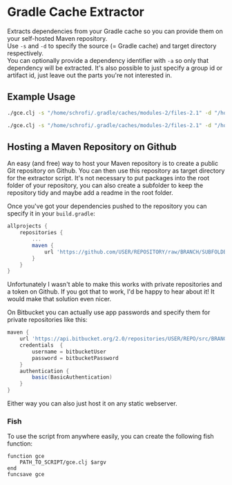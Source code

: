# Gradle Cache Extractor
Extracts dependencies from your Gradle cache so you can provide them on your self-hosted Maven repository.  
Use `-s` and `-d` to specify the source (= Gradle cache) and target directory respectively.  
You can optionally provide a dependency identifier with `-a` so only that dependency will be extracted. It's also possible to just specify a group id or artifact id, just leave out the parts you're not interested in.

## Example Usage
```bash
./gce.clj -s "/home/schrofi/.gradle/caches/modules-2/files-2.1" -d "/home/schrofi/Projects/fallback-maven-repository/repository" -a "org.bitbucket.consentmanager:android-consentmanager:1.3.3"

./gce.clj -s "/home/schrofi/.gradle/caches/modules-2/files-2.1" -d "/home/schrofi/Projects/fallback-maven-repository/repository" -a "org.bitbucket.consentmanager:android-consentmanager"
```

## Hosting a Maven Repository on Github
An easy (and free) way to host your Maven repository is to create a public Git repository on Github. You can then use this repository as target directory for the extractor script. It's not necessary to put packages into the root folder of your repository, you can also create a subfolder to keep the repository tidy and maybe add a readme in the root folder.

Once you've got your dependencies pushed to the repository you can specify it in your `build.gradle`:

```groovy
allprojects {
    repositories {
        ...
        maven { 
            url 'https://github.com/USER/REPOSITORY/raw/BRANCH/SUBFOLDERS' 
        }
    }
}
```

Unfortunately I wasn't able to make this works with private repositories and a token on Github. If you got that to work, I'd be happy to hear about it! It would make that solution even nicer.  

On Bitbucket you can actually use app passwords and specify them for private repositories like this:
```groovy
maven {
    url 'https://api.bitbucket.org/2.0/repositories/USER/REPO/src/BRANCH/FOLDER'
    credentials  {
        username = bitbucketUser
        password = bitbucketPassword
    }
    authentication {
        basic(BasicAuthentication)
    }
}
```

Either way you can also just host it on any static webserver.

### Fish
To use the script from anywhere easily, you can create the following fish function: 

```
function gce
    PATH_TO_SCRIPT/gce.clj $argv
end
funcsave gce
```
